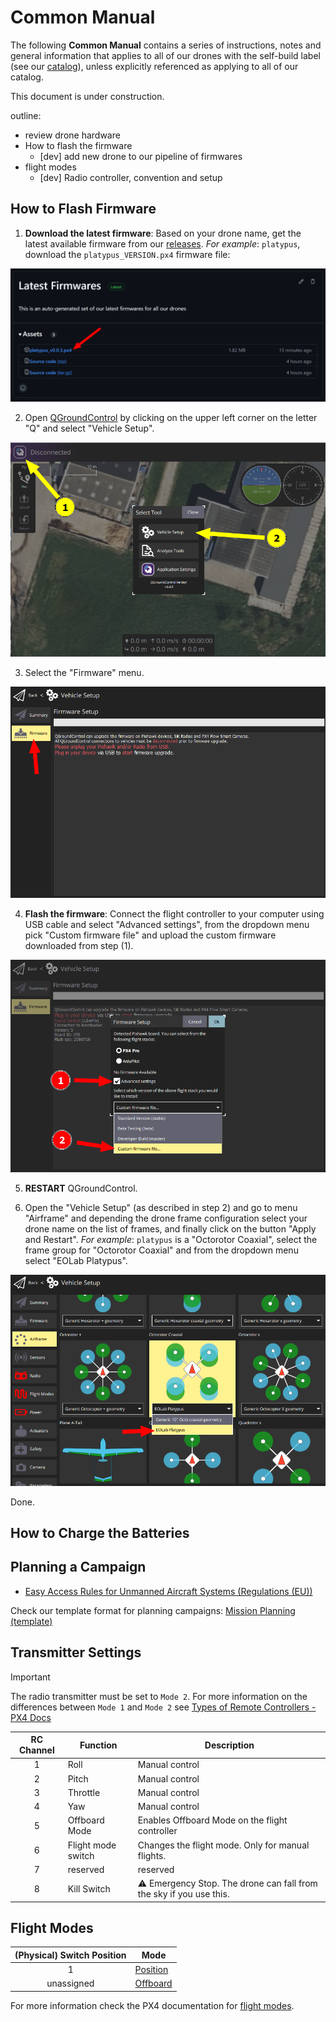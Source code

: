 # Common Manual

The following **Common Manual** contains a series of instructions, notes and general information that applies to all of our drones with the self-build label (see our [catalog](https://drones.eolab.de/#catalog)), unless explicitly referenced as applying to all of our catalog.

This document is under construction.

outline:
- review drone hardware
- How to flash the firmware
  - [dev] add new drone to our pipeline of firmwares
- flight modes
  - [dev] Radio controller, convention and setup

## How to Flash Firmware

1. **Download the latest firmware**: Based on your drone name, get the latest available firmware from our [releases](https://github.com/EOLab-HSRW/drones-fw/releases). *For example*: `platypus`, download the `platypus_VERSION.px4` firmware file:

![releases](../assets/releases.png)

2. Open [QGroundControl](https://qgroundcontrol.com/) by clicking on the upper left corner on the letter "Q" and select "Vehicle Setup".

![QGroundControl Home](../assets/qgroundcontrol-home.png)

3. Select the "Firmware" menu.

![Firmware Menu](../assets/qgroundcontrol-firmware-menu.png)

4. **Flash the firmware**: Connect the flight controller to your computer using USB cable and select "Advanced settings", from the dropdown menu pick "Custom firmware file" and upload the custom firmware downloaded from step (1).

![Flash Custom Firmware](../assets/qgroundcontrol-firmware.png)

5. **RESTART** QGroundControl.

6. Open the "Vehicle Setup" (as described in step 2) and go to menu "Airframe" and depending the drone frame configuration select your drone name on the list of frames, and finally click on the button "Apply and Restart". *For example*: `platypus` is a "Octorotor Coaxial", select the frame group for "Octorotor Coaxial" and from the dropdown menu select "EOLab Platypus".

![Select airframe](../assets/qgroundcontrol-select-airframe.png)

Done.

## How to Charge the Batteries

## Planning a Campaign

- [Easy Access Rules for Unmanned Aircraft Systems (Regulations (EU))](https://www.easa.europa.eu/en/document-library/easy-access-rules/easy-access-rules-unmanned-aircraft-systems-regulations-eu)

Check our template format for planning campaigns: [Mission Planning (template)](https://docs.google.com/document/d/1gdN9ebnTEY66zqJBIfyZLmIBJGGOQ38saH6_vEyxmEk/edit?usp=sharing)

## Transmitter Settings

> [!IMPORTANT]
> The radio transmitter must be set to `Mode 2`. For more information on the differences between `Mode 1` and `Mode 2` see [Types of Remote Controllers - PX4 Docs](https://docs.px4.io/main/en/getting_started/rc_transmitter_receiver.html#types-of-remote-controllers)

| RC Channel | Function           | Description                                                        |
|:----------:|--------------------|--------------------------------------------------------------------|
| 1          | Roll               | Manual control                                                     |
| 2          | Pitch              | Manual control                                                     |
| 3          | Throttle           | Manual control                                                     |
| 4          | Yaw                | Manual control                                                     |
| 5          | Offboard Mode      | Enables Offboard Mode on the flight controller                     |
| 6          | Flight mode switch | Changes the flight mode. Only for manual flights.                  |
| 7          | reserved           | reserved                                                           |
| 8          | Kill Switch        | ⚠️ Emergency Stop. The drone can fall from the sky if you use this. |


## Flight Modes

| (Physical) Switch Position | Mode                                                                  |
|:--------------------------:|-----------------------------------------------------------------------|
| 1                          | [Position](https://docs.px4.io/main/en/flight_modes_mc/position.html) |
| unassigned                 | [Offboard](https://docs.px4.io/main/en/flight_modes/offboard)         |

For more information check the PX4 documentation for [flight modes](https://docs.px4.io/main/en/flight_modes_mc/).
